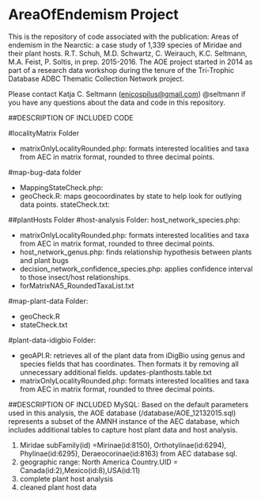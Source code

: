 #  AreaOfEndemism Project

This is the repository of code associated with the publication: Areas of endemism in the Nearctic: a case study of 1,339 species of Miridae and their plant hosts. R.T. Schuh, M.D. Schwartz, C. Weirauch, K.C. Seltmann, M.A. Feist, P. Soltis, in prep. 2015-2016. The AOE project started in 2014 as part of a research data workshop during the tenure of the Tri-Trophic Database ADBC Thematic Collection Network project.

Please contact Katja C. Seltmann (enicospilus@gmail.com) @seltmann if you have any questions about the data and code in this repository.

##DESCRIPTION OF INCLUDED CODE 

#localityMatrix Folder
* matrixOnlyLocalityRounded.php: formats interested localities and taxa from AEC in matrix format, rounded to three decimal points.

#map-bug-data folder
* MappingStateCheck.php:
* geoCheck.R: maps geocoordinates by state to help look for outlying data points.
stateCheck.txt:

##plantHosts Folder
#host-analysis Folder:
host_network_species.php:
* matrixOnlyLocalityRounded.php: formats interested localities and taxa from AEC in matrix format, rounded to three decimal points.
* host_network_genus.php: finds relationship hypothesis between plants and plant bugs
* decision_network_confidence_species.php: applies confidence interval to those insect/host relationships.
* forMatrixNA5_RoundedTaxaList.txt

#map-plant-data Folder:
* geoCheck.R
* stateCheck.txt

#plant-data-idigbio Folder:
* geoAPI.R: retrieves all of the plant data from iDigBio using genus and species fields that has coordinates. Then formats it by removing all unnecessary additional fields.
updates-planthosts.table.txt
* matrixOnlyLocalityRounded.php: formats interested localities and taxa from AEC in matrix format, rounded to three decimal points.


##DESCRIPTION OF INCLUDED MySQL:
Based on the default parameters used in this analysis, the AOE database (/database/AOE_12132015.sql) represents a subset of the AMNH instance of the AEC database, which includes additional tables to capture host plant data and host analysis.

1) Miridae subFamily(id) =Mirinae(id:8150), Orthotylinae(id:6294), Phylinae(id:6295), Deraeocorinae(id:8163) from AEC database sql.
2) geographic range: North America Country.UID = Canada(id:2),Mexico(id:8),USA(id:11)
3) complete plant host analysis
4) cleaned plant host data




